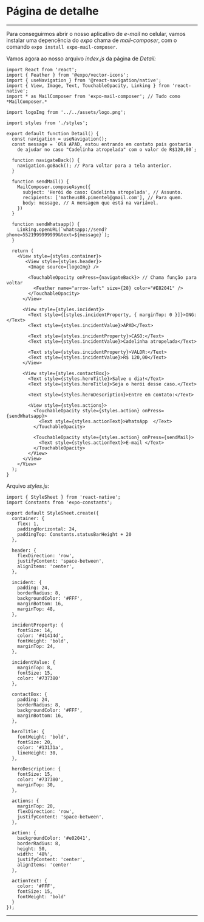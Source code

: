# Página de detalhe

---

Para conseguirmos abrir o nosso aplicativo de *e-mail* no celular, vamos instalar uma depencência do *expo* chama de *mail-composer*, com o comando `expo install expo-mail-composer`.

Vamos agora ao nosso arquivo *index.js* da página de *Detail:*

    import React from 'react';
    import { Feather } from '@expo/vector-icons';
    import { useNavigation } from '@react-navigation/native';
    import { View, Image, Text, TouchableOpacity, Linking } from 'react-native';
    import * as MailComposer from 'expo-mail-composer'; // Tudo como *MailComposer.*
    
    import logoImg from '../../assets/logo.png';
    
    import styles from './styles';
    
    export default function Detail() {
      const navigation = useNavigation();
      const message = `Olá APAD, estou entrando em contato pois gostaria 
    	de ajudar no caso "Cadelinha atropelada" com o valor de R$120,00`;
    
      function navigateBack() {
        navigation.goBack(); // Para voltar para a tela anterior.
      }
    
      function sendMail() {
        MailComposer.composeAsync({
          subject: 'Herói do caso: Cadelinha atropelada', // Assunto.
          recipients: ['matheus08.pimentel@gmail.com'], // Para quem.
          body: message, // A mensagem que está na variável.
        })
      }
    
      function sendWhatsapp() {
        Linking.openURL(`whatsapp://send?phone=5521999999999&text=${message}`);
      }
    
      return (
        <View style={styles.container}>
           <View style={styles.header}>
            <Image source={logoImg} />
            
            <TouchableOpacity onPress={navigateBack}> // Chama função para voltar
              <Feather name="arrow-left" size={28} color="#E82041" />
            </TouchableOpacity>
          </View>
    
          <View style={styles.incident}>
            <Text style={[styles.incidentProperty, { marginTop: 0 }]}>ONG:</Text>
            <Text style={styles.incidentValue}>APAD</Text>
            
            <Text style={styles.incidentProperty}>CASO:</Text>
            <Text style={styles.incidentValue}>Cadelinha atropelada</Text>
    
            <Text style={styles.incidentProperty}>VALOR:</Text>
            <Text style={styles.incidentValue}>R$ 120,00</Text>
          </View>
    
          <View style={styles.contactBox}>
            <Text style={styles.heroTitle}>Salve o dia!</Text>
            <Text style={styles.heroTitle}>Seja o herói desse caso.</Text>
         
            <Text style={styles.heroDescription}>Entre em contato:</Text>
         
            <View style={styles.actions}>
              <TouchableOpacity style={styles.action} onPress={sendWhatsapp}>
                <Text style={styles.actionText}>WhatsApp  </Text>
              </TouchableOpacity>
    
              <TouchableOpacity style={styles.action} onPress={sendMail}>
                <Text style={styles.actionText}>E-mail </Text>
              </TouchableOpacity>
            </View>
          </View>
        </View>
      );
    }

Arquivo *styles.js*:

    import { StyleSheet } from 'react-native';
    import Constants from 'expo-constants';
    
    export default StyleSheet.create({
      container: {
        flex: 1,
        paddingHorizontal: 24,
        paddingTop: Constants.statusBarHeight + 20
      },
    
      header: {
        flexDirection: 'row',
        justifyContent: 'space-between',
        alignItems: 'center',
      },
    
      incident: {
        padding: 24,
        borderRadius: 8,
        backgroundColor: '#FFF',
        marginBottom: 16,
        marginTop: 48,
      },
    
      incidentProperty: {
        fontSize: 14,
        color: '#41414d',
        fontWeight: 'bold',
        marginTop: 24,
      },
    
      incidentValue: {
        marginTop: 8,
        fontSize: 15,
        color: '#737380'
      },
    
      contactBox: {
        padding: 24,
        borderRadius: 8,
        backgroundColor: '#FFF',
        marginBottom: 16,
      },
    
      heroTitle: {
        fontWeight: 'bold',
        fontSize: 20,
        color: '#13131a',
        lineHeight: 30,
      },
    
      heroDescription: {
        fontSize: 15,
        color: '#737380',
        marginTop: 30,
      },
    
      actions: {
        marginTop: 20,
        flexDirection: 'row',
        justifyContent: 'space-between',
      },
    
      action: {
        backgroundColor: '#e02041',
        borderRadius: 8,
        height: 50,
        width: '48%',
        justifyContent: 'center',
        alignItems: 'center'
      },
    
      actionText: {
        color: '#FFF',
        fontSize: 15,
        fontWeight: 'bold' 
      }
    });

---